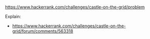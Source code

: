 https://www.hackerrank.com/challenges/castle-on-the-grid/problem

Explain:
- https://www.hackerrank.com/challenges/castle-on-the-grid/forum/comments/563318
